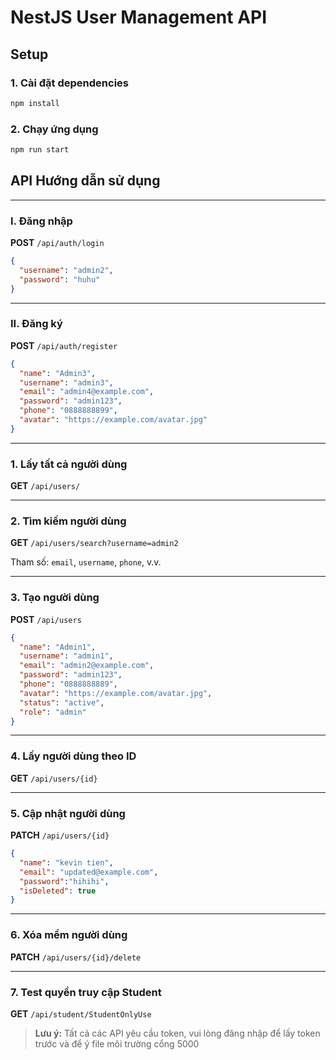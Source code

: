 # NestJS User Management API

## Setup

### 1. Cài đặt dependencies

```bash
npm install
```

### 2. Chạy ứng dụng

```bash
npm run start
```

## API Hướng dẫn sử dụng


---

### I. Đăng nhập

**POST** `/api/auth/login`

```json
{
  "username": "admin2",
  "password": "huhu"
}
```

---

### II. Đăng ký

**POST** `/api/auth/register`

```json
{
  "name": "Admin3",
  "username": "admin3",
  "email": "admin4@example.com",
  "password": "admin123",
  "phone": "0888888899",
  "avatar": "https://example.com/avatar.jpg"
}
```

---

### 1. Lấy tất cả người dùng

**GET** `/api/users/`

---

### 2. Tìm kiếm người dùng

**GET** `/api/users/search?username=admin2`

Tham số: `email`, `username`, `phone`, v.v.

---

### 3. Tạo người dùng

**POST** `/api/users`

```json
{
  "name": "Admin1",
  "username": "admin1",
  "email": "admin2@example.com",
  "password": "admin123",
  "phone": "0888888889",
  "avatar": "https://example.com/avatar.jpg",
  "status": "active",
  "role": "admin"
}
```

---

### 4. Lấy người dùng theo ID

**GET** `/api/users/{id}`

---

### 5. Cập nhật người dùng

**PATCH** `/api/users/{id}`

```json
{
  "name": "kevin tien",
  "email": "updated@example.com",
  "password":"hihihi",
  "isDeleted": true
}
```

---

### 6. Xóa mềm người dùng

**PATCH** `/api/users/{id}/delete`

---

### 7. Test quyền truy cập Student

**GET** `/api/student/StudentOnlyUse`

> **Lưu ý:** Tất cả các API yêu cầu token, vui lòng đăng nhập để lấy token trước và để ý file môi trường cổng 5000
